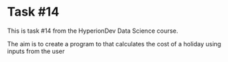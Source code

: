 # Task #14

This is task #14 from the HyperionDev Data Science course.

The aim is to create a program to that calculates the cost of a holiday using inputs from the user